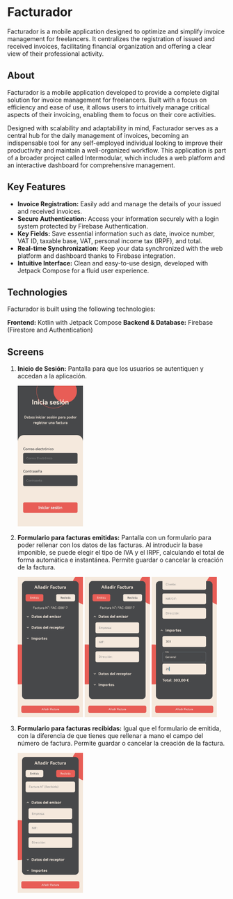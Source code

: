 # Facturador

Facturador is a mobile application designed to optimize and simplify invoice management for freelancers. It centralizes the registration of issued and received invoices, facilitating financial organization and offering a clear view of their professional activity.

## About

Facturador is a mobile application developed to provide a complete digital solution for invoice management for freelancers. Built with a focus on efficiency and ease of use, it allows users to intuitively manage critical aspects of their invoicing, enabling them to focus on their core activities.

Designed with scalability and adaptability in mind, Facturador serves as a central hub for the daily management of invoices, becoming an indispensable tool for any self-employed individual looking to improve their productivity and maintain a well-organized workflow. This application is part of a broader project called Intermodular, which includes a web platform and an interactive dashboard for comprehensive management.

## Key Features

* **Invoice Registration:** Easily add and manage the details of your issued and received invoices.
* **Secure Authentication:** Access your information securely with a login system protected by Firebase Authentication.
* **Key Fields:** Save essential information such as date, invoice number, VAT ID, taxable base, VAT, personal income tax (IRPF), and total.
* **Real-time Synchronization:** Keep your data synchronized with the web platform and dashboard thanks to Firebase integration.
* **Intuitive Interface:** Clean and easy-to-use design, developed with Jetpack Compose for a fluid user experience.

## Technologies 

Facturador is built using the following technologies:

**Frontend:** Kotlin with Jetpack Compose
**Backend & Database:** Firebase (Firestore and Authentication)

## Screens

1. **Inicio de Sesión:** Pantalla para que los usuarios se autentiquen y accedan a la aplicación.

   <img src="app/src/main/res/drawable/login.jpg" alt="Login Screen" width="150">

2. **Formulario para facturas emitidas:** Pantalla con un formulario para poder rellenar con los datos de las facturas. Al introducir la base imponible, se puede elegir el tipo de IVA y el IRPF, calculando el total de forma automática e instantánea. Permite guardar o cancelar la creación de la factura.

   <img src="app/src/main/res/drawable/factura1.jpg" alt="Issued Invoice Form" width="150">

   <img src="app/src/main/res/drawable/factura2.jpg" alt="Issued Invoice Form" width="150">

   <img src="app/src/main/res/drawable/factura4.jpg" alt="Issued Invoice Form" width="150">

3. **Formulario para facturas recibidas:** Igual que el formulario de emitida, con la diferencia de que tienes que rellenar a mano el campo del número de factura. Permite guardar o cancelar la creación de la factura.

   <img src="app/src/main/res/drawable/factura3.jpg" alt="Received Invoice Form" width="150">
